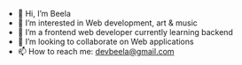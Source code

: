 - 👋 Hi, I’m Beela
- 👀 I’m interested in Web development, art & music
- 🌱 I’m a frontend web developer currently learning backend
- 💞️ I’m looking to collaborate on Web applications
- 📫 How to reach me: devbeela@gmail.com

<!---
Beela303/Beela303 is a ✨ special ✨ repository because its `README.md` (this file) appears on your GitHub profile.
You can click the Preview link to take a look at your changes.
--->
